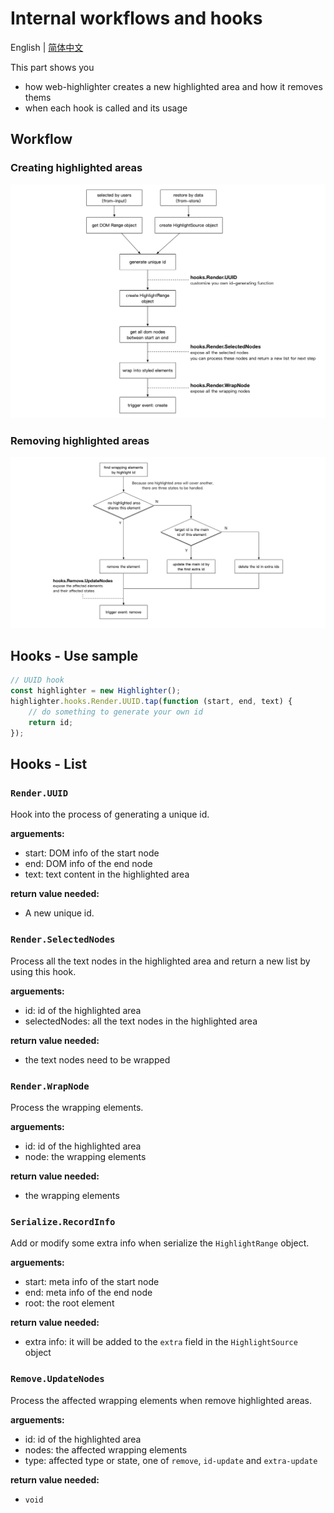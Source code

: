 # Internal workflows and hooks

English | [简体中文](./ADVANCE.zh_CN.md)

This part shows you

- how web-highlighter creates a new highlighted area and how it removes thems
- when each hook is called and its usage

## Workflow

### Creating highlighted areas

![create highlighted areas](./img/create-flow.jpg)

### Removing highlighted areas

![removie highlighted areas](./img/remove-flow.jpg)

## Hooks - Use sample

```JavaScript
// UUID hook
const highlighter = new Highlighter();
highlighter.hooks.Render.UUID.tap(function (start, end, text) {
    // do something to generate your own id
    return id;
});
```

## Hooks - List

### `Render.UUID`

Hook into the process of generating a unique id.

**arguements:**

- start: DOM info of the start node
- end: DOM info of the end node
- text: text content in the highlighted area

**return value needed:**

- A new unique id.

### `Render.SelectedNodes`

Process all the text nodes in the highlighted area and return a new list by using this hook.

**arguements:**

- id: id of the highlighted area
- selectedNodes: all the text nodes in the highlighted area

**return value needed:**

- the text nodes need to be wrapped

### `Render.WrapNode`

Process the wrapping elements.

**arguements:**

- id: id of the highlighted area
- node: the wrapping elements

**return value needed:**

- the wrapping elements

### `Serialize.RecordInfo`

Add or modify some extra info when serialize the `HighlightRange` object.

**arguements:**

- start: meta info of the start node
- end: meta info of the end node
- root: the root element

**return value needed:**

- extra info: it will be added to the `extra` field in the `HighlightSource` object

### `Remove.UpdateNodes`

Process the affected wrapping elements when remove highlighted areas.

**arguements:**

- id: id of the highlighted area
- nodes: the affected wrapping elements
- type: affected type or state, one of `remove`, `id-update` and `extra-update`

**return value needed:**

- `void`
